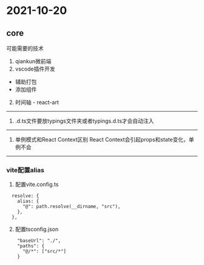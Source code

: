 # 2021-10-20
## core 
可能需要的技术
1. qiankun微前端
2. vscode插件开发
- 辅助打包
- 添加组件


2. 时间轴 - react-art

- - - - 
1. .d.ts文件要放typings文件夹或者typings.d.ts才会自动注入


- - - - 
1. 单例模式和React Context区别
React Context会引起props和state变化，单例不会


- - - -
### vite配置alias
1. 配置vite.config.ts
```
  resolve: {
    alias: {
      "@": path.resolve(__dirname, "src"),
    },
  },
```
2. 配置tsconfig.json
```
    "baseUrl": "./",
    "paths": {
      "@/*": ["src/*"]
    }
```